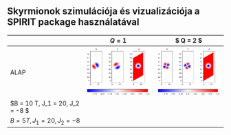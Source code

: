## Skyrmionok szimulációja és vizualizációja a SPIRIT package használatával


|          | $Q = 1$ |$ Q = 2 $|
|----------|-------|-------|
| ALAP     |    <img src="IMG/Q1_setup.png" alt="q1_s" width="200"/> | <img src="IMG/Q2_setup.png" alt="q2_s" width="200"/>    |
| $B = 10 T, J_1 = 20,  J_2 = -8 $|       |       |
| $B = 5 T, J_1 = 20, J_2 = -8$ |       |       |

